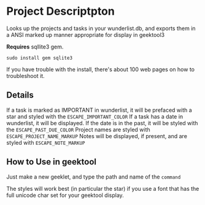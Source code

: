 # Project Descriptpton  
Looks up the projects and tasks in your wunderlist.db, and exports them in a ANSI marked up manner appropriate for display in geektool3

**Requires** sqllite3 gem.

`sudo install gem sqlite3`

If you have trouble with the install, there's about 100 web pages on how to troubleshoot it.

## Details  
If a task is marked as IMPORTANT in wunderlist, it will be prefaced with a star and styled with the `ESCAPE_IMPORTANT_COLOR`
If a task has a date in wunderlist, it will be displayed. If the date is in the past, it will be styled with the `ESCAPE_PAST_DUE_COLOR`
Project names are styled with `ESCAPE_PROJECT_NAME_MARKUP`
Notes will be displayed, if present, and are styled with `ESCAPE_NOTE_MARKUP`

## How to Use in geektool
Just make a new geeklet, and type the path and name of the `command`

The styles will work best (in particular the star) if you use a font that has the full unicode char set for your geektool display. 